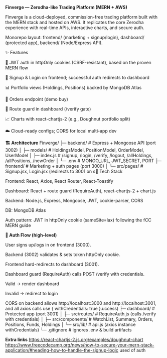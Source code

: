 <b>Finverge — Zerodha-like Trading Platform (MERN + AWS)</b>

Finverge is a cloud-deployed, commission-free trading platform built with the MERN stack and hosted on AWS. It replicates the core Zerodha experience with real-time APIs, interactive charts, and secure auth.

Monorepo layout: frontend/ (marketing + signup/login), dashboard/ (protected app), backend/ (Node/Express API).

✨ Features

🔐 JWT auth in httpOnly cookies (CSRF-resistant), based on the proven MERN flow

👤 Signup & Login on frontend; successful auth redirects to dashboard

📊 Portfolio views (Holdings, Positions) backed by MongoDB Atlas

🧾 Orders endpoint (demo buy)

🧭 Route guard in dashboard (/verify gate)

📈 Charts with react-chartjs-2 (e.g., Doughnut portfolio split)

☁️ Cloud-ready configs; CORS for local multi-app dev

<b>🏗️ Architecture</b>
Finverge/
├─ backend/            # Express + Mongoose API (port 3002)
│  ├─ models/          # HoldingsModel, PositionModel, OrderModel, UserModel
│  ├─ index.js         # /signup, /login, /verify, /logout, /allHoldings, /allPositions, /newOrder
│  └─ .env             # MONGO_URL, JWT_SECRET, PORT
├─ frontend/           # Marketing + auth pages (port 3000)
│  └─ src/pages/       # Signup.jsx, Login.jsx (redirects to 3001 on s🧪 Tech Stack

Frontend: React, Axios, React Router, React-Toastify

Dashboard: React + route guard (RequireAuth), react-chartjs-2 + chart.js

Backend: Node.js, Express, Mongoose, JWT, cookie-parser, CORS

DB: MongoDB Atlas

Auth pattern: JWT in httpOnly cookie (sameSite=lax) following the fCC MERN guide

<b>🔐 Auth Flow (high-level)</b>

User signs up/logs in on frontend (3000).

Backend (3002) validates & sets token httpOnly cookie.

Frontend hard-redirects to dashboard (3001).

Dashboard guard (RequireAuth) calls POST /verify with credentials.

Valid → render dashboard

Invalid → redirect to login

CORS on backend allows http://localhost:3000 and http://localhost:3001, and all axios calls use { withCredentials: true }.uccess)
├─ dashboard/          # Protected app (port 3001)
│  ├─ src/routes/      # RequireAuth.js (calls /verify with credentials)
│  ├─ src/components/  # WatchList, Summary, Orders, Positions, Funds, Holdings
│  └─ src/lib/         # api.js (axios instance withCredentials)
└─ .gitignore          # ignores .env & build artifacts



<b>Extra links</b>
https://react-chartjs-2.js.org/examples/doughnut-chart 
https://www.freecodecamp.org/news/how-to-secure-your-mern-stack-application/#heading-how-to-handle-the-signup-logic used of auth


